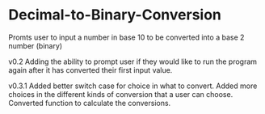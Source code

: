 Decimal-to-Binary-Conversion
============================

Promts user to input a number in base 10 to be converted into a base 2 number (binary)

v0.2 Adding the ability to prompt user if they would like to run the program again after it has converted 
their first input value.

v0.3.1 Added better switch case for choice in what to convert. Added more choices in the different kinds of conversion that a user can choose. Converted function to calculate the conversions.
